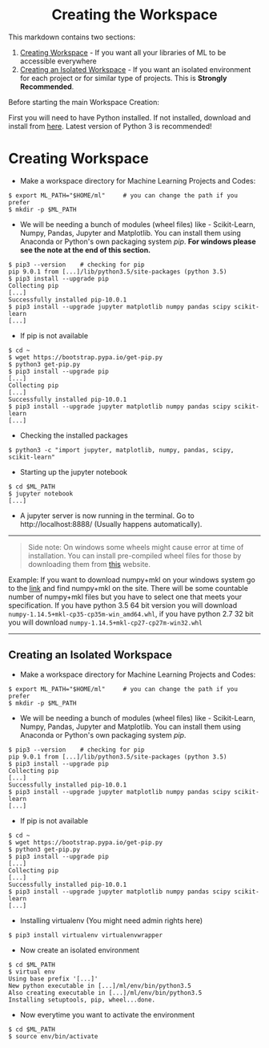 <h1 align="center">Creating the Workspace</h1>

This markdown contains two sections:
1. [Creating Workspace](#Creating-Workspace) - If you want all your libraries of ML to be accessible everywhere
2. [Creating an Isolated Workspace](Creating-an-Isolated-Workspace) - If you want an isolated environment for each project or for similar type of projects. This is **Strongly Recommended**.

Before starting the main Workspace Creation:

First you will need to have Python installed. If not installed, download and install from [here](https://www.python.org/). Latest version of Python 3 is recommended!

# Creating Workspace
* Make a workspace directory for Machine Learning Projects and Codes:

```
$ export ML_PATH="$HOME/ml"     # you can change the path if you prefer
$ mkdir -p $ML_PATH
```

* We will be needing a bunch of modules (wheel files) like - Scikit-Learn, Numpy, Pandas, Jupyter and Matplotlib. You can install them using Anaconda or Python's own packaging system *pip*. **For windows please see the note at the end of this section.**

```
$ pip3 --version    # checking for pip
pip 9.0.1 from [...]/lib/python3.5/site-packages (python 3.5)
$ pip3 install --upgrade pip
Collecting pip
[...]
Successfully installed pip-10.0.1
$ pip3 install --upgrade jupyter matplotlib numpy pandas scipy scikit-learn
[...]
```

* If pip is not available
```
$ cd ~
$ wget https://bootstrap.pypa.io/get-pip.py
$ python3 get-pip.py
$ pip3 install --upgrade pip
[...]
Collecting pip
[...]
Successfully installed pip-10.0.1
$ pip3 install --upgrade jupyter matplotlib numpy pandas scipy scikit-learn
[...]
```


* Checking the installed packages

```
$ python3 -c "import jupyter, matplotlib, numpy, pandas, scipy, scikit-learn"
```


* Starting up the jupyter notebook

```
$ cd $ML_PATH
$ jupyter notebook
[...]
```


* A jupyter server is now running in the terminal. Go to http://localhost:8888/ (Usually happens automatically).

***
> Side note: On windows some wheels might cause error at time of installation. You can install pre-compiled wheel files for those by downloading them from [this](https://www.lfd.uci.edu/~gohlke/pythonlibs/) website.

Example: If you want to download numpy+mkl on your windows system go to the [link](https://www.lfd.uci.edu/~gohlke/pythonlibs/) and find numpy+mkl on the site. There will be some countable number of numpy+mkl files but you have to select one that meets your specification. If you have python 3.5 64 bit version you will download `numpy‑1.14.5+mkl‑cp35‑cp35m‑win_amd64.whl`, if you have python 2.7 32 bit you will download `numpy‑1.14.5+mkl‑cp27‑cp27m‑win32.whl`
***

## Creating an Isolated Workspace
* Make a workspace directory for Machine Learning Projects and Codes:

```
$ export ML_PATH="$HOME/ml"     # you can change the path if you prefer
$ mkdir -p $ML_PATH
```

* We will be needing a bunch of modules (wheel files) like - Scikit-Learn, Numpy, Pandas, Jupyter and Matplotlib. You can install them using Anaconda or Python's own packaging system *pip*.

```
$ pip3 --version    # checking for pip
pip 9.0.1 from [...]/lib/python3.5/site-packages (python 3.5)
$ pip3 install --upgrade pip
Collecting pip
[...]
Successfully installed pip-10.0.1
$ pip3 install --upgrade jupyter matplotlib numpy pandas scipy scikit-learn
[...]
```

* If pip is not available

```
$ cd ~
$ wget https://bootstrap.pypa.io/get-pip.py
$ python3 get-pip.py
$ pip3 install --upgrade pip
[...]
Collecting pip
[...]
Successfully installed pip-10.0.1
$ pip3 install --upgrade jupyter matplotlib numpy pandas scipy scikit-learn
[...]
```

* Installing virtualenv (You might need admin rights here)

```
$ pip3 install virtualenv virtualenvwrapper
```

* Now create an isolated environment

```
$ cd $ML_PATH
$ virtual env
Using base prefix '[...]'
New python executable in [...]/ml/env/bin/python3.5
Also creating executable in [...]/ml/env/bin/python3.5
Installing setuptools, pip, wheel...done.
```

* Now everytime you want to activate the environment

```
$ cd $ML_PATH
$ source env/bin/activate
```